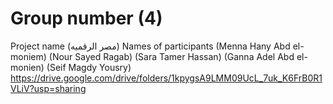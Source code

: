 # Group number (4)
Project name (مصر الرقميه)
Names of participants
(Menna Hany Abd el-moniem)
(Nour Sayed Ragab)
(Sara Tamer Hassan)
(Ganna Adel Abd el-monien)
(Seif Magdy Yousry)
https://drive.google.com/drive/folders/1kpygsA9LMM09UcL_7uk_K6FrB0R1VLiV?usp=sharing
